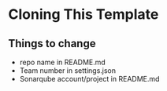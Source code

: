 # Cloning This Template

## Things to change

- repo name in README.md
- Team number in settings.json
- Sonarqube account/project in README.md
